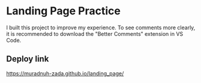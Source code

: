 # Landing Page Practice
I built this project to improve my experience. To see comments more clearly, it is recommended to download the "Better Comments" extension in VS Code.
## Deploy link
https://muradnuh-zada.github.io/landing_page/
